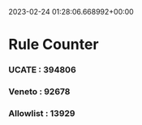 2023-02-24 01:28:06.668992+00:00
# Rule Counter 
 ### UCATE : 394806

 ### Veneto : 92678

 ### Allowlist : 13929
